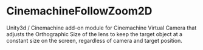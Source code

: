 # CinemachineFollowZoom2D
Unity3d / Cinemachine add-on module for Cinemachine Virtual Camera that adjusts the Orthographic Size of the lens to keep the target object at a constant size on the screen, regardless of camera and target position.
